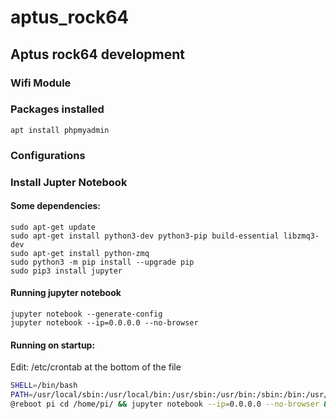 # aptus_rock64
## Aptus rock64 development

### Wifi Module


### Packages installed
``apt install phpmyadmin``


### Configurations


### Install Jupter Notebook

#### Some dependencies:
```console 
sudo apt-get update
sudo apt-get install python3-dev python3-pip build-essential libzmq3-dev
sudo apt-get install python-zmq
sudo python3 -m pip install --upgrade pip
sudo pip3 install jupyter
```

#### Running jupyter notebook
```console 
jupyter notebook --generate-config
jupyter notebook --ip=0.0.0.0 --no-browser
```

#### Running on startup:
Edit: /etc/crontab at the bottom of the file
```bash
SHELL=/bin/bash
PATH=/usr/local/sbin:/usr/local/bin:/usr/sbin:/usr/bin:/sbin:/bin:/usr/local/games:/usr/games
@reboot pi cd /home/pi/ && jupyter notebook --ip=0.0.0.0 --no-browser &
```
